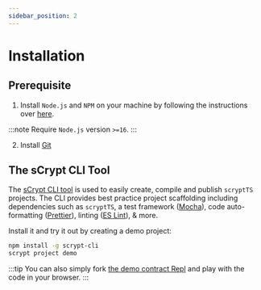 ```yaml
---
sidebar_position: 2
---
```


# Installation

## Prerequisite

1. Install `Node.js` and `NPM` on your machine by following the instructions over [here](https://nodejs.org/en/download).

:::note
Require `Node.js` version `>=16`.
:::

2. Install [Git](https://git-scm.com/book/en/v2/Getting-Started-Installing-Git)

## The sCrypt CLI Tool

The [sCrypt CLI tool](https://github.com/sCrypt-Inc/scrypt-cli) is used to easily create, compile and publish `scryptTS` projects. The CLI provides best practice project scaffolding including dependencies such as `scryptTS`, a test framework ([Mocha](https://mochajs.org)), code auto-formatting ([Prettier](https://prettier.io)), linting ([ES Lint](https://eslint.org)), & more.

Install it and try it out by creating a demo project:
```sh
npm install -g scrypt-cli
scrypt project demo
```

:::tip
You can also simply fork [the demo contract Repl](https://replit.com/@msinkec/scryptTS-demo) and play with the code in your browser.
:::
